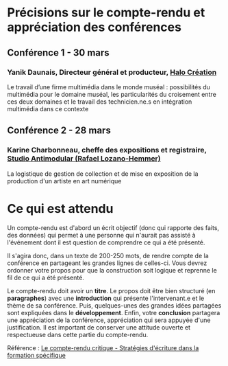 # Précisions sur le compte-rendu et appréciation des conférences
## Conférence 1 - 30 mars 
### Yanik Daunais, Directeur général et producteur, [Halo Création](https://halo.team/)
Le travail d’une firme multimédia dans le monde muséal : possibilités du multimédia pour le domaine muséal, les particularités du croisement entre ces deux domaines et le travail des technicien.ne.s en intégration multimédia dans ce contexte
## Conférence 2 - 28 mars 
### Karine Charbonneau, cheffe des expositions et registraire, [Studio Antimodular (Rafael Lozano-Hemmer)](https://www.lozano-hemmer.com/)

La logistique de gestion de collection et de mise en exposition de la production d'un artiste en art numérique

# Ce qui est attendu 
Un compte-rendu est d'abord un écrit objectif (donc qui rapporte des faits, des données) qui permet à une personne qui n'aurait pas assisté à l'événement dont il est question de comprendre ce qui a été présenté. 

Il s'agira donc, dans un texte de 200-250 mots, de rendre compte de la conférence en partageant les grandes lignes de celles-ci. Vous devrez ordonner votre propos pour que la construction soit logique et reprenne le fil de ce qui a été présenté. 

Le compte-rendu doit avoir un **titre**. Le propos doit être bien structuré (en **paragraphes**) avec une **introduction** qui présente l'intervenant.e et le thème de sa conférence. Puis, quelques-unes des grandes idées partagées sont expliquées dans le **développement**. Enfin, votre **conclusion** partagera une appréciation de la conférence, appréciation qui sera appuyée d'une justification. Il est important de conserver une attitude ouverte et respectueuse dans cette partie du compte-rendu. 

Référence : [Le compte-rendu critique - Stratégies d'écriture dans la formation spécifique](https://www.google.com/search?q=compte-rendu+coll%C3%A9gial&rlz=1C5CHFA_enCA862CA862&oq=compte-rendu+coll%C3%A9gial&aqs=chrome..69i57j33i160l3.5720j0j7&sourceid=chrome&ie=UTF-8#:~:text=le%20compte%20rendu%20critique,ca%20%E2%80%BA%20media%20%E2%80%BA%20Genres_Ge...)
